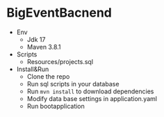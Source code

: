 # BigEventBacnend


- Env
  - Jdk 17
  - Maven 3.8.1
- Scripts
  - Resources/projects.sql
- Install&Run
  - Clone the repo 
  - Run sql scripts in your database
  - Run `mvn install` to download dependencies
  - Modify data base settings in application.yaml
  - Run bootapplication